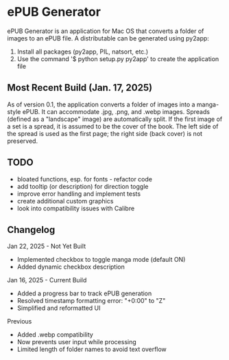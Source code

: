 # ePUB Generator

ePUB Generator is an application for Mac OS that converts a folder of images to an ePUB file. A distributable can be generated using py2app:
1. Install all packages (py2app, PIL, natsort, etc.)
2. Use the command '$ python setup.py py2app' to create the application file

## Most Recent Build (Jan. 17, 2025)

As of version 0.1, the application converts a folder of images into a manga-style ePUB.  It can accommodate .jpg, .png, and .webp images. Spreads (defined as a "landscape" image) are automatically split. If the first image of a set is a spread, it is assumed to be the cover of the book. The left side of the spread is used as the first page; the right side (back cover) is not preserved.

## TODO

- bloated functions, esp. for fonts - refactor code
- add tooltip (or description) for direction toggle
- improve error handling and implement tests
- create additional custom graphics
- look into compatibility issues with Calibre

## Changelog

Jan 22, 2025 - Not Yet Built
- Implemented checkbox to toggle manga mode (default ON)
- Added dynamic checkbox description

Jan 16, 2025 - Current Build
- Added a progress bar to track ePUB generation
- Resolved timestamp formatting error: "+0:00" to "Z"
- Simplified and reformatted UI

Previous
- Added .webp compatibility
- Now prevents user input while processing
- Limited length of folder names to avoid text overflow

